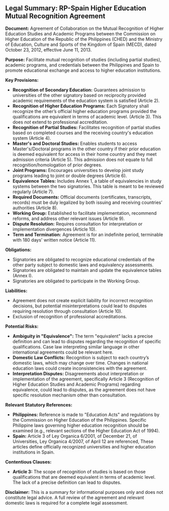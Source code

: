 ## Legal Summary: RP-Spain Higher Education Mutual Recognition Agreement

**Document:** Agreement of Collaboration on the Mutual Recognition of Higher Education Studies and Academic Programs between the Commission on Higher Education of the Republic of the Philippines (CHED) and the Ministry of Education, Culture and Sports of the Kingdom of Spain (MECD), dated October 23, 2012, effective June 11, 2013.

**Purpose:** Facilitate mutual recognition of studies (including partial studies), academic programs, and credentials between the Philippines and Spain to promote educational exchange and access to higher education institutions.

**Key Provisions:**

*   **Recognition of Secondary Education:** Guarantees admission to universities of the other signatory based on reciprocity provided academic requirements of the education system is satisfied (Article 2).
*   **Recognition of Higher Education Programs:** Each Signatory shall recognize the other’s official higher education programs provided the qualifications are equivalent in terms of academic level. (Article 3). This does *not* extend to professional accreditation.
*   **Recognition of Partial Studies:** Facilitates recognition of partial studies based on completed courses and the receiving country's education system (Article 4).
*   **Master's and Doctoral Studies:** Enables students to access Master's/Doctoral programs in the other country if their prior education is deemed equivalent for access in their home country and they meet admission criteria (Article 5). This admission does not equate to full recognition/homologation of prior degrees.
*   **Joint Programs:** Encourages universities to develop joint study programs leading to joint or double degrees (Article 6).
*   **Equivalence Tables:** Includes Annex 1, a table of equivalencies in study systems between the two signatories. This table is meant to be reviewed regularly (Article 7).
*   **Required Documents:** Official documents (certificates, transcripts, records) must be duly legalized by both issuing and receiving countries’ authorities (Article 8).
*   **Working Group:** Established to facilitate implementation, recommend reforms, and address other relevant issues (Article 9).
*   **Dispute Resolution:** Requires consultation for interpretation or implementation divergences (Article 10).
*   **Term and Termination:** Agreement is for an indefinite period, terminable with 180 days' written notice (Article 11).

**Obligations:**

*   Signatories are obligated to recognize educational credentials of the other party subject to domestic laws and equivalency assessments.
*   Signatories are obligated to maintain and update the equivalence tables (Annex I).
*   Signatories are obligated to participate in the Working Group.

**Liabilities:**

*   Agreement does not create explicit liability for incorrect recognition decisions, but potential misinterpretations could lead to disputes requiring resolution through consultation (Article 10).
*   Exclusion of recognition of professional accreditations.

**Potential Risks:**

*   **Ambiguity in "Equivalence":** The term "equivalent" lacks a precise definition and can lead to disputes regarding the recognition of specific qualifications. Case law interpreting similar language in other international agreements could be relevant here.
*   **Domestic Law Conflicts:** Recognition is subject to each country’s domestic laws, which may change over time. Changes in national education laws could create inconsistencies with the agreement.
*   **Interpretation Disputes:** Disagreements about interpretation or implementation of the agreement, specifically Article 3 (Recognition of Higher Education Studies and Academic Programs) regarding equivalence, could lead to disputes, as the agreement does not have specific resolution mechanism other than consultation.

**Relevant Statutory References:**

*   **Philippines:** Reference is made to "Education Acts" and regulations by the Commission on Higher Education of the Philippines. Specific Philippine laws governing higher education recognition should be examined (e.g., relevant sections of the Higher Education Act of 1994).
*   **Spain:** Article 3 of Ley Organica 6/2001, of December 21, of Universities, Ley Organica 4/2007, of April 12 are referenced, These articles define officially recognized universities and higher education institutions in Spain.

**Contentious Clauses:**

*   **Article 3:** The scope of recognition of studies is based on those qualifications that are deemed equivalent in terms of academic level. The lack of a precise definition can lead to disputes.

**Disclaimer:** This is a summary for informational purposes only and does not constitute legal advice. A full review of the agreement and relevant domestic laws is required for a complete legal assessment.
